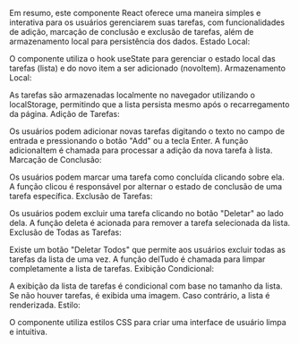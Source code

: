 Em resumo, este componente React oferece uma maneira simples e interativa para os usuários gerenciarem suas tarefas, com funcionalidades de adição, marcação de conclusão e exclusão de tarefas, além de armazenamento local para persistência dos dados.
Estado Local:

O componente utiliza o hook useState para gerenciar o estado local das tarefas (lista) e do novo item a ser adicionado (novoItem).
Armazenamento Local:

As tarefas são armazenadas localmente no navegador utilizando o localStorage, permitindo que a lista persista mesmo após o recarregamento da página.
Adição de Tarefas:

Os usuários podem adicionar novas tarefas digitando o texto no campo de entrada e pressionando o botão "Add" ou a tecla Enter.
A função adicionaItem é chamada para processar a adição da nova tarefa à lista.
Marcação de Conclusão:

Os usuários podem marcar uma tarefa como concluída clicando sobre ela.
A função clicou é responsável por alternar o estado de conclusão de uma tarefa específica.
Exclusão de Tarefas:

Os usuários podem excluir uma tarefa clicando no botão "Deletar" ao lado dela.
A função deleta é acionada para remover a tarefa selecionada da lista.
Exclusão de Todas as Tarefas:

Existe um botão "Deletar Todos" que permite aos usuários excluir todas as tarefas da lista de uma vez.
A função delTudo é chamada para limpar completamente a lista de tarefas.
Exibição Condicional:

A exibição da lista de tarefas é condicional com base no tamanho da lista. Se não houver tarefas, é exibida uma imagem. Caso contrário, a lista é renderizada.
Estilo:

O componente utiliza estilos CSS para criar uma interface de usuário limpa e intuitiva.
